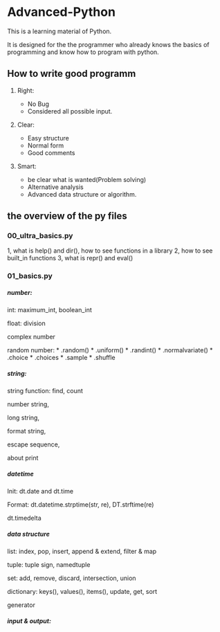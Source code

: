 # Advanced-Python
This is a learning material of Python.

It is designed for the the programmer who already knows the basics of programming and know how to program with python.



## How to write good programm

1. Right: 
    * No Bug
    * Considered all possible input.

2. Clear: 
    * Easy structure
    * Normal form
    * Good comments

3. Smart: 
    * be clear what is wanted(Problem solving)
    * Alternative analysis
    * Advanced data structure or algorithm.


## the overview of the py files

### 00_ultra_basics.py
1, what is help() and dir(), how to see functions in a library
2, how to see built_in functions
3, what is repr() and eval()

### 01_basics.py

##### number:
int: maximum_int, boolean_int

float: division

complex number

random number: 
    * .random()
    * .uniform()
    * .randint()
    * .normalvariate()
    * .choice
    * .choices
    * .sample
    * .shuffle

##### string:
string function: find, count

number string, 

long string, 

format string, 

escape sequence,

about print


##### datetime
Init: dt.date and dt.time

Format: dt.datetime.strptime(str, re), DT.strftime(re)

dt.timedelta

##### data structure
list: index, pop, insert, append & extend, filter & map
 
tuple: tuple sign, namedtuple

set: add, remove, discard, intersection, union

dictionary: keys(), values(), items(), update, get, sort

generator

##### input & output:

    